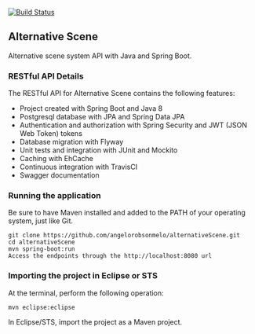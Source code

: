 [![Build Status](https://travis-ci.org/angelorobsonmelo/alternative-scenes-api.svg?branch=master)](https://travis-ci.org/angelorobsonmelo/alternative-scenes-api)

## Alternative Scene
 Alternative scene system API with Java and Spring Boot.
 ### RESTful API Details
The RESTful API for Alternative Scene contains the following features:
* Project created with Spring Boot and Java 8
* Postgresql database with JPA and Spring Data JPA
* Authentication and authorization with Spring Security and JWT (JSON Web Token) tokens
* Database migration with Flyway
* Unit tests and integration with JUnit and Mockito
* Caching with EhCache
* Continuous integration with TravisCI
* Swagger documentation
 ### Running the application
Be sure to have Maven installed and added to the PATH of your operating system, just like Git.
 ```
 git clone https://github.com/angelorobsonmelo/alternativeScene.git
 cd alternativeScene
 mvn spring-boot:run
 Access the endpoints through the http://localhost:8080 url
 ```
 ### Importing the project in Eclipse or STS
 At the terminal, perform the following operation:
 ```
 mvn eclipse:eclipse
 ```
 In Eclipse/STS, import the project as a Maven project.
